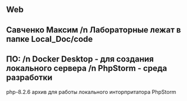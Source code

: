 Web
----
Савченко Максим /n
Лабораторные лежат в папке Local_Doc/code
--------------------
ПО: /n
Docker Desktop - для создания локального сервера /n
PhpStorm - среда разработки
--------------------
php-8.2.6 архив для работы локального инторпритатора PhpStorm

